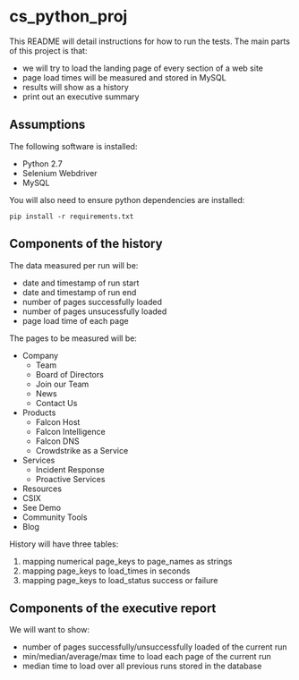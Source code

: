 cs_python_proj
==============

This README will detail instructions for how to run the tests.
The main parts of this project is that:
- we will try to load the landing page of every section of a web site
- page load times will be measured and stored in MySQL
- results will show as a history
- print out an executive summary

Assumptions
--------------

The following software is installed:
- Python 2.7
- Selenium Webdriver
- MySQL

You will also need to ensure python dependencies are installed:
```
pip install -r requirements.txt
```

Components of the history
--------------

The data measured per run will be:
- date and timestamp of run start
- date and timestamp of run end
- number of pages successfully loaded
- number of pages unsucessfully loaded
- page load time of each page

The pages to be measured will be:
- Company
  - Team
  - Board of Directors
  - Join our Team
  - News
  - Contact Us
- Products
  - Falcon Host
  - Falcon Intelligence
  - Falcon DNS
  - Crowdstrike as a Service
- Services
  - Incident Response
  - Proactive Services
- Resources
- CSIX
- See Demo
- Community Tools
- Blog

History will have three tables:
 1. mapping numerical page_keys to page_names as strings
 2. mapping page_keys to load_times in seconds
 3. mapping page_keys to load_status success or failure

Components of the executive report
--------------

We will want to show:
- number of pages successfully/unsuccessfully loaded of the current run
- min/median/average/max time to load each page of the current run
- median time to load over all previous runs stored in the database